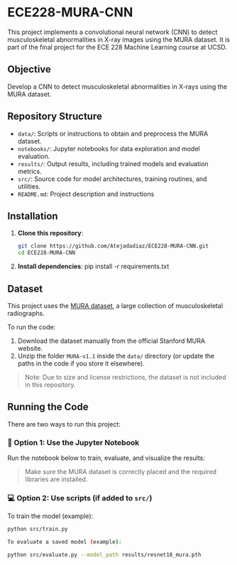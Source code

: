 # ECE228-MURA-CNN

This project implements a convolutional neural network (CNN) to detect musculoskeletal abnormalities in X-ray images using the MURA dataset. It is part of the final project for the ECE 228 Machine Learning course at UCSD.

## Objective

Develop a CNN to detect musculoskeletal abnormalities in X-rays using the MURA dataset.

## Repository Structure
- `data/`: Scripts or instructions to obtain and preprocess the MURA dataset.
- `notebooks/`: Jupyter notebooks for data exploration and model evaluation.
- `results/`: Output results, including trained models and evaluation metrics.
- `src/`: Source code for model architectures, training routines, and utilities.
- `README.md`: Project description and instructions

## Installation

1. **Clone this repository**:

   ```bash
   git clone https://github.com/Atejadadiaz/ECE228-MURA-CNN.git
   cd ECE228-MURA-CNN
   
2. **Install dependencies**:
   pip install -r requirements.txt

## Dataset

This project uses the [MURA dataset](https://stanfordmlgroup.github.io/competitions/mura/), a large collection of musculoskeletal radiographs.

To run the code:

1. Download the dataset manually from the official Stanford MURA website.
2. Unzip the folder `MURA-v1.1` inside the `data/` directory (or update the paths in the code if you store it elsewhere).

> Note: Due to size and license restrictions, the dataset is not included in this repository.

## Running the Code

There are two ways to run this project:

### 📘 Option 1: Use the Jupyter Notebook

Run the notebook below to train, evaluate, and visualize the results:

> Make sure the MURA dataset is correctly placed and the required libraries are installed.

### 💻 Option 2: Use scripts (if added to `src/`)

To train the model (example):

   ```bash
   python src/train.py

To evaluate a saved model (example):

   python src/evaluate.py --model_path results/resnet18_mura.pth
